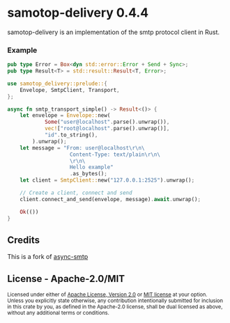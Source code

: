 # samotop-delivery 0.4.4

samotop-delivery is an implementation of the smtp protocol client in Rust.
### Example

```rust
pub type Error = Box<dyn std::error::Error + Send + Sync>;
pub type Result<T> = std::result::Result<T, Error>;

use samotop_delivery::prelude::{
    Envelope, SmtpClient, Transport,
};

async fn smtp_transport_simple() -> Result<()> {
    let envelope = Envelope::new(
            Some("user@localhost".parse().unwrap()),
            vec!["root@localhost".parse().unwrap()],
            "id".to_string(),
        ).unwrap();
    let message = "From: user@localhost\r\n\
                    Content-Type: text/plain\r\n\
                    \r\n\
                    Hello example"
                    .as_bytes();
    let client = SmtpClient::new("127.0.0.1:2525").unwrap();

    // Create a client, connect and send
    client.connect_and_send(envelope, message).await.unwrap();

    Ok(())
}
```

## Credits

This is a fork of [async-smtp](https://github.com/async-email/async-smtp/releases/tag/v0.3.4) 

## License - Apache-2.0/MIT

<sup>
Licensed under either of <a href="../LICENSE-Apache2">Apache License, Version
2.0</a> or <a href="../LICENSE">MIT license</a> at your option.
</sup>

<br>

<sub>
Unless you explicitly state otherwise, any contribution intentionally submitted
for inclusion in this crate by you, as defined in the Apache-2.0 license, shall
be dual licensed as above, without any additional terms or conditions.
</sub>
